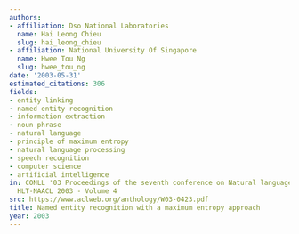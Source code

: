 ```yaml
---
authors:
- affiliation: Dso National Laboratories
  name: Hai Leong Chieu
  slug: hai_leong_chieu
- affiliation: National University Of Singapore
  name: Hwee Tou Ng
  slug: hwee_tou_ng
date: '2003-05-31'
estimated_citations: 306
fields:
- entity linking
- named entity recognition
- information extraction
- noun phrase
- natural language
- principle of maximum entropy
- natural language processing
- speech recognition
- computer science
- artificial intelligence
in: CONLL '03 Proceedings of the seventh conference on Natural language learning at
  HLT-NAACL 2003 - Volume 4
src: https://www.aclweb.org/anthology/W03-0423.pdf
title: Named entity recognition with a maximum entropy approach
year: 2003
---
```

